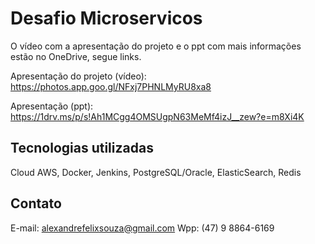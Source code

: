 # Desafio Microservicos 

O vídeo com a apresentação do projeto e o ppt com mais informações estão no OneDrive, segue links.

Apresentação do projeto (vídeo): https://photos.app.goo.gl/NFxj7PHNLMyRU8xa8

Apresentação (ppt): https://1drv.ms/p/s!Ah1MCgg4OMSUgpN63MeMf4izJ__zew?e=m8Xi4K


## Tecnologias utilizadas
Cloud AWS, Docker, Jenkins, PostgreSQL/Oracle, ElasticSearch, Redis

## Contato
E-mail: alexandrefelixsouza@gmail.com
Wpp: (47) 9 8864-6169

